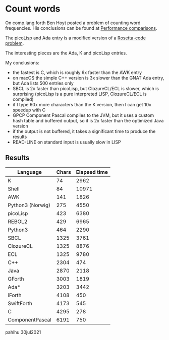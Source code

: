 Count words
===========

On comp.lang.forth Ben Hoyt posted a problem of counting word frequencies.
His conclusions can be found at [Performance comparisons](https://benhoyt.com/writings/count-words).

The picoLisp and Ada entry is a modified version of a [Rosetta-code problem](http://rosettacode.org/wiki/Word_frequency).

The interesting pieces are the Ada, K and picoLisp entries.

My conclusions:

* the fastest is C, which is roughly 6x faster than the AWK entry
* on macOS the simple C++ version is 3x slower than the GNAT Ada entry,
  but Ada lists 500 entries only
* SBCL is 2x faster than picoLisp, but ClozureCL/ECL is slower, which 
  is surprising (picoLisp is a pure interpreted LISP, ClozureCL/ECL is compiled)
* if I type 60x more characters than the K version, then I can get 10x 
  speedup with C
* GPCP Component Pascal compiles to the JVM, but it uses a custom hash table
  and buffered output, so it is 2x faster than the optimized Java version
* if the output is not buffered, it takes a significant time to produce the
  results
* READ-LINE on standard input is usually slow in LISP

## Results

| Language   | Chars | Elapsed time |
| ---------- | ----- | ------------ |
| K          |    74 |        2962  |
| Shell      |    84 |       10971  |
| AWK        |   141 |        1826  |
| Python3 (Norwig) |   275 |        4550  |
| picoLisp   |   423 |        6380  |
| REBOL2     |   429 |        6965  |
| Python3    |   464 |        2290  |
| SBCL       |  1325 |        3761  |
| ClozureCL  |  1325 |        8876  |
| ECL        |  1325 |        9780  |
| C++        |  2304 |         474  |
| Java       |  2870 |        2118  |
| GForth     |  3003 |        1819  |
| Ada*       |  3203 |        3442  |
| iForth     |  4108 |         450  |
| SwiftForth |  4173 |         545  |
| C          |  4295 |         278  |
| ComponentPascal |  6191 |    750  |


pahihu 30jul2021
